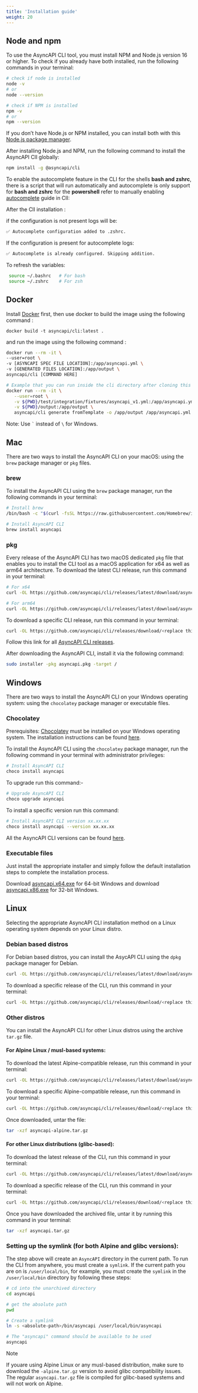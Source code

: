 ```yaml
---
title: 'Installation guide'
weight: 20
---
```


## Node and npm

To use the AsyncAPI CLI tool, you must install NPM and Node.js version 16 or higher. To check if you already have both installed, run the following commands in your terminal:

```sh
# check if node is installed
node -v
# or
node --version

# check if NPM is installed
npm -v
# or
npm --version
```

If you don’t have Node.js or NPM installed, you can install both with this [Node.js package manager](https://nodejs.org/en/download/package-manager/).

After installing Node.js and NPM, run the following command to install the AsyncAPI ClI globally:
```sh
npm install -g @asyncapi/cli
```
To enable the autocomplete feature in the CLI for the shells **bash and zshrc**, there is a script that will run automatically and autocomplete is only support for **bash and zshrc** for the **powershell** refer to manually enabling  [autocomplete](https://www.asyncapi.com/docs/tools/cli/autocompleteEnabled) guide in ClI:

After the ClI installation :

if the configuration is not present logs will be:
```sh
✅ Autocomplete configuration added to .zshrc.
```
If the configuration is present for autocomplete logs:
```sh
✅ Autocomplete is already configured. Skipping addition.
```

To refresh the variables:

```sh
 source ~/.bashrc   # For bash
 source ~/.zshrc    # For zsh
```

## Docker

Install [Docker](https://docs.docker.com/get-docker/) first, then use docker to build the image using the following command :
``` 
docker build -t asyncapi/cli:latest . 
``` 
and run the image using the following command :

```bash
docker run --rm -it \
--user=root \
-v [ASYNCAPI SPEC FILE LOCATION]:/app/asyncapi.yml \
-v [GENERATED FILES LOCATION]:/app/output \
asyncapi/cli [COMMAND HERE]

# Example that you can run inside the cli directory after cloning this repository. First, you specify the mount in the location of your AsyncAPI specification file and then you mount it in the directory where the generation result should be saved.
docker run --rm -it \
   --user=root \
   -v ${PWD}/test/integration/fixtures/asyncapi_v1.yml:/app/asyncapi.yml \
   -v ${PWD}/output:/app/output \
   asyncapi/cli generate fromTemplate -o /app/output /app/asyncapi.yml @asyncapi/html-template --force-write
```
Note: Use ``` ` ``` instead of `\` for Windows.


## Mac
There are two ways to install the AsyncAPI CLI on your macOS: using the `brew` package manager or `pkg` files.

### brew

To install the AsyncAPI CLI using the `brew` package manager, run the following commands in your terminal:
```sh
# Install brew
/bin/bash -c "$(curl -fsSL https://raw.githubusercontent.com/Homebrew/install/HEAD/install.sh)"

# Install AsyncAPI CLI
brew install asyncapi
```

### pkg

Every release of the AsyncAPI CLI has two macOS dedicated `pkg` file that enables you to install the CLI tool as a macOS application for x64 as well as arm64 architecture.
To download the latest CLI release, run this command in your terminal:
```sh
# For x64
curl -OL https://github.com/asyncapi/cli/releases/latest/download/asyncapi.x64.pkg

# For arm64
curl -OL https://github.com/asyncapi/cli/releases/latest/download/asyncapi.arm64.pkg
```

To download a specific CLI release, run this command in your terminal:
```sh
curl -OL https://github.com/asyncapi/cli/releases/download/<replace this with the specific CLI version e.g v0.13.0>/asyncapi.pkg
```

<Remember>
Follow this link for all <a href="https://github.com/asyncapi/cli/releases">AsyncAPI CLI releases</a>.
</Remember>

After downloading the AsyncAPI CLI, install it via the following command:

```sh
sudo installer -pkg asyncapi.pkg -target /
```

## Windows 

There are two ways to install the AsyncAPI CLI on your Windows operating system: using the `chocolatey` package manager or executable files.

### Chocolatey

Prerequisites:
[Chocolatey](https://chocolatey.org/install) must be installed on your Windows operating system. The installation instructions can be found [here](https://docs.chocolatey.org/en-us/choco/setup#installing-chocolatey-cli).

To install the AsyncAPI CLI using the `chocolatey` package manager, run the following command in your terminal with administrator privileges:

```sh
# Install AsyncAPI CLI
choco install asyncapi
```

To upgrade run this command:- 
```sh
# Upgrade AsyncAPI CLI
choco upgrade asyncapi
```
To install a specific version run this command:
```sh
# Install AsyncAPI CLI version xx.xx.xx
choco install asyncapi --version xx.xx.xx
```
All the AsyncAPI CLI versions can be found [here](https://chocolatey.org/packages/asyncapi).

### Executable files

Just install the appropriate installer and simply follow the default installation steps to complete the installation process.

Download [asyncapi.x64.exe](https://github.com/asyncapi/cli/releases/latest/download/asyncapi.x64.exe) for 64-bit Windows and download [asyncapi.x86.exe](https://github.com/asyncapi/cli/releases/latest/download/asyncapi.x86.exe) for 32-bit Windows.


## Linux
Selecting the appropriate AsyncAPI CLI installation method on a Linux operating system depends on your Linux distro.

### Debian based distros

For Debian based distros, you can install the AsycAPI CLI using the `dpkg` package manager for Debian.
```sh
curl -OL https://github.com/asyncapi/cli/releases/latest/download/asyncapi.deb
```

To download a specific release of the CLI, run this command in your terminal:
```sh
curl -OL https://github.com/asyncapi/cli/releases/download/<replace this with the specific CLI version e.g v0.13.0>/asyncapi.deb
```

### Other distros
You can install the AsyncAPI CLI for other Linux distros using the archive `tar.gz` file. 

#### For Alpine Linux / musl-based systems:
To download the latest Alpine-compatible release, run this command in your terminal:
```sh
curl -OL https://github.com/asyncapi/cli/releases/latest/download/asyncapi-alpine.tar.gz
```

To download a specific Alpine-compatible release, run this command in your terminal:
```sh
curl -OL https://github.com/asyncapi/cli/releases/download/<replace this with the specific CLI version e.g v0.13.0>/asyncapi-alpine.tar.gz
```

Once downloaded, untar the file:
```sh
tar -xzf asyncapi-alpine.tar.gz
```

#### For other Linux distributions (glibc-based):

To download the latest release of the CLI, run this command in your terminal:
```sh
curl -OL https://github.com/asyncapi/cli/releases/latest/download/asyncapi.tar.gz
```

To download a specific release of the CLI, run this command in your terminal:
```sh
curl -OL https://github.com/asyncapi/cli/releases/download/<replace this with the specific CLI version e.g v0.13.0>/asyncapi.tar.gz
```

Once you have downloaded the archived file, untar it by running this command in your terminal:
```sh
tar -xzf asyncapi.tar.gz
```

### Setting up the symlink (for both Alpine and glibc versions):

The step above will create an `AsyncAPI` directory in the current path. To run the CLI from anywhere, you must create a `symlink`. If the current path you are on is `/user/local/bin`, for example, you must create the `symlink` in the `/user/local/bin` directory by following these steps:
```sh
# cd into the unarchived directory
cd asyncapi

# get the absolute path
pwd

# Create a symlink
ln -s <absolute-path>/bin/asyncapi /user/local/bin/asyncapi

# The "asyncapi" command should be available to be used
asyncapi
```
> [!NOTE]
> If youare using Alpine Linux or any musl-based distribution, make sure to download the `-alpine.tar.gz` version to avoid glibc compatibility issues. The regular `asyncapi.tar.gz` file is compiled for glibc-based systems and will not work on Alpine.